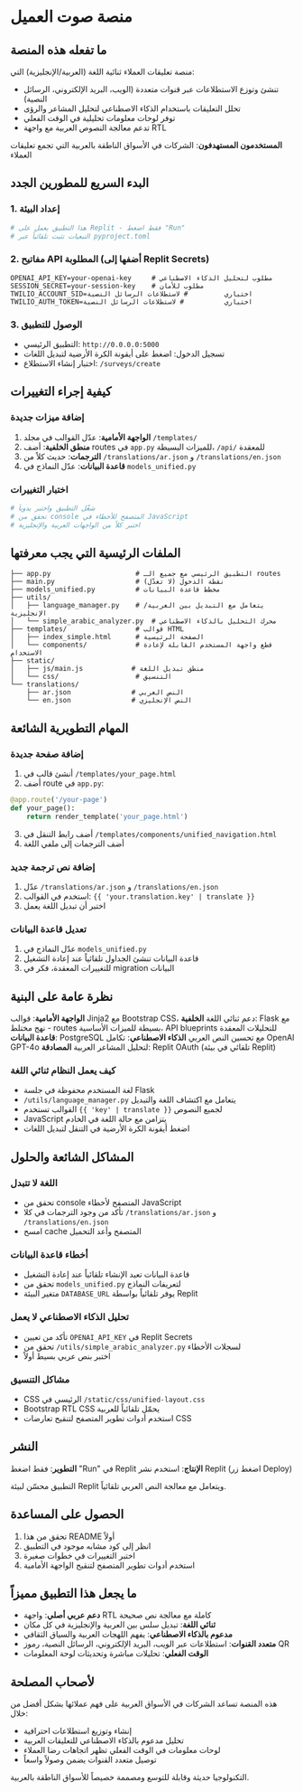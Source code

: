 # منصة صوت العميل

## ما تفعله هذه المنصة

منصة تعليقات العملاء ثنائية اللغة (العربية/الإنجليزية) التي:
- تنشئ وتوزع الاستطلاعات عبر قنوات متعددة (الويب، البريد الإلكتروني، الرسائل النصية)
- تحلل التعليقات باستخدام الذكاء الاصطناعي لتحليل المشاعر والرؤى
- توفر لوحات معلومات تحليلية في الوقت الفعلي
- تدعم معالجة النصوص العربية مع واجهة RTL

**المستخدمون المستهدفون**: الشركات في الأسواق الناطقة بالعربية التي تجمع تعليقات العملاء

## البدء السريع للمطورين الجدد

### 1. إعداد البيئة
```bash
# هذا التطبيق يعمل على Replit - فقط اضغط "Run"
# التبعيات تثبت تلقائياً عبر pyproject.toml
```

### 2. مفاتيح API المطلوبة (أضفها إلى Replit Secrets)
```
OPENAI_API_KEY=your-openai-key     # مطلوب لتحليل الذكاء الاصطناعي
SESSION_SECRET=your-session-key    # مطلوب للأمان
TWILIO_ACCOUNT_SID=اختياري         # لاستطلاعات الرسائل النصية
TWILIO_AUTH_TOKEN=اختياري          # لاستطلاعات الرسائل النصية
```

### 3. الوصول للتطبيق
- التطبيق الرئيسي: `http://0.0.0.0:5000`
- تسجيل الدخول: اضغط على أيقونة الكرة الأرضية لتبديل اللغات
- اختبار إنشاء الاستطلاع: `/surveys/create`

## كيفية إجراء التغييرات

### إضافة ميزات جديدة
1. **الواجهة الأمامية**: عدّل القوالب في مجلد `/templates/`
2. **منطق الخلفية**: أضف routes في `app.py` للميزات البسيطة، `/api/` للمعقدة
3. **الترجمات**: حديث كلاً من `/translations/ar.json` و `/translations/en.json`
4. **قاعدة البيانات**: عدّل النماذج في `models_unified.py`

### اختبار التغييرات
```bash
# شغّل التطبيق واختبر يدوياً
# تحقق من console المتصفح للأخطاء في JavaScript
# اختبر كلاً من الواجهات العربية والإنجليزية
```

## الملفات الرئيسية التي يجب معرفتها

```
├── app.py                     # التطبيق الرئيسي مع جميع الـ routes
├── main.py                    # نقطة الدخول (لا تعدّل)
├── models_unified.py          # مخطط قاعدة البيانات
├── utils/
│   ├── language_manager.py    # يتعامل مع التبديل بين العربية/الإنجليزية
│   └── simple_arabic_analyzer.py  # محرك التحليل بالذكاء الاصطناعي
├── templates/                 # قوالب HTML
│   ├── index_simple.html      # الصفحة الرئيسية
│   └── components/            # قطع واجهة المستخدم القابلة لإعادة الاستخدام
├── static/
│   ├── js/main.js            # منطق تبديل اللغة
│   └── css/                   # التنسيق
└── translations/
    ├── ar.json               # النص العربي
    └── en.json               # النص الإنجليزي
```

## المهام التطويرية الشائعة

### إضافة صفحة جديدة
1. أنشئ قالب في `/templates/your_page.html`
2. أضف route في `app.py`:
```python
@app.route('/your-page')
def your_page():
    return render_template('your_page.html')
```
3. أضف رابط التنقل في `/templates/components/unified_navigation.html`
4. أضف الترجمات إلى ملفي اللغة

### إضافة نص ترجمة جديد
1. عدّل `/translations/ar.json` و `/translations/en.json`
2. استخدم في القوالب: `{{ 'your.translation.key' | translate }}`
3. اختبر أن تبديل اللغة يعمل

### تعديل قاعدة البيانات
1. عدّل النماذج في `models_unified.py`
2. قاعدة البيانات تنشئ الجداول تلقائياً عند إعادة التشغيل
3. للتغييرات المعقدة، فكر في migration البيانات

## نظرة عامة على البنية

**الواجهة الأمامية**: قوالب Jinja2 مع Bootstrap CSS، دعم ثنائي اللغة
**الخلفية**: Flask مع نهج مختلط - routes بسيطة للميزات الأساسية، API blueprints للتحليلات المعقدة
**قاعدة البيانات**: PostgreSQL مع تحسين النص العربي
**الذكاء الاصطناعي**: تكامل OpenAI GPT-4o لتحليل المشاعر العربية
**المصادقة**: Replit OAuth (تلقائي في بيئة Replit)

### كيف يعمل النظام ثنائي اللغة
- لغة المستخدم محفوظة في جلسة Flask
- `/utils/language_manager.py` يتعامل مع اكتشاف اللغة والتبديل
- القوالب تستخدم `{{ 'key' | translate }}` لجميع النصوص
- JavaScript يتزامن مع حالة اللغة في الخادم
- اضغط أيقونة الكرة الأرضية في التنقل لتبديل اللغات

## المشاكل الشائعة والحلول

### اللغة لا تتبدل
- تحقق من console المتصفح لأخطاء JavaScript
- تأكد من وجود الترجمات في كلا `/translations/ar.json` و `/translations/en.json`
- امسح cache المتصفح وأعد التحميل

### أخطاء قاعدة البيانات
- قاعدة البيانات تعيد الإنشاء تلقائياً عند إعادة التشغيل
- تحقق من `models_unified.py` لتعريفات النماذج
- متغير البيئة `DATABASE_URL` يوفر تلقائياً بواسطة Replit

### تحليل الذكاء الاصطناعي لا يعمل
- تأكد من تعيين `OPENAI_API_KEY` في Replit Secrets
- تحقق من `/utils/simple_arabic_analyzer.py` لسجلات الأخطاء
- اختبر بنص عربي بسيط أولاً

### مشاكل التنسيق
- CSS الرئيسي في `/static/css/unified-layout.css`
- Bootstrap RTL CSS يحمّل تلقائياً للعربية
- استخدم أدوات تطوير المتصفح لتنقيح تعارضات CSS

## النشر

**التطوير**: فقط اضغط "Run" في Replit
**الإنتاج**: استخدم نشر Replit (اضغط زر Deploy)

التطبيق محسّن لبيئة Replit ويتعامل مع معالجة النص العربي تلقائياً.

## الحصول على المساعدة

1. تحقق من هذا README أولاً
2. انظر إلى كود مشابه موجود في التطبيق
3. اختبر التغييرات في خطوات صغيرة
4. استخدم أدوات تطوير المتصفح لتنقيح الواجهة الأمامية

## ما يجعل هذا التطبيق مميزاً

- **دعم عربي أصلي**: واجهة RTL كاملة مع معالجة نص صحيحة
- **ثنائي اللغة**: تبديل سلس بين العربية والإنجليزية في كل مكان
- **مدعوم بالذكاء الاصطناعي**: يفهم اللهجات العربية والسياق الثقافي
- **متعدد القنوات**: استطلاعات عبر الويب، البريد الإلكتروني، الرسائل النصية، رموز QR
- **الوقت الفعلي**: تحليلات مباشرة وتحديثات لوحة المعلومات

## لأصحاب المصلحة

هذه المنصة تساعد الشركات في الأسواق العربية على فهم عملائها بشكل أفضل من خلال:
- إنشاء وتوزيع استطلاعات احترافية
- تحليل مدعوم بالذكاء الاصطناعي للتعليقات العربية
- لوحات معلومات في الوقت الفعلي تظهر اتجاهات رضا العملاء
- توصيل متعدد القنوات يضمن وصولاً واسعاً

التكنولوجيا حديثة وقابلة للتوسع ومصممة خصيصاً للأسواق الناطقة بالعربية.
